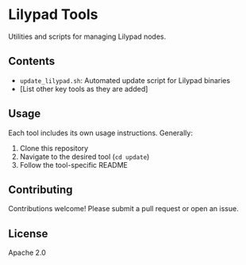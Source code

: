 # Lilypad Tools

Utilities and scripts for managing Lilypad nodes.

## Contents

- `update_lilypad.sh`: Automated update script for Lilypad binaries
- [List other key tools as they are added]

## Usage

Each tool includes its own usage instructions. Generally:

1. Clone this repository
2. Navigate to the desired tool (`cd update`)
3. Follow the tool-specific README

## Contributing

Contributions welcome! Please submit a pull request or open an issue.

## License

Apache 2.0
